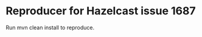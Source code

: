 Reproducer for Hazelcast issue 1687
====================================

Run mvn clean install to reproduce.
 